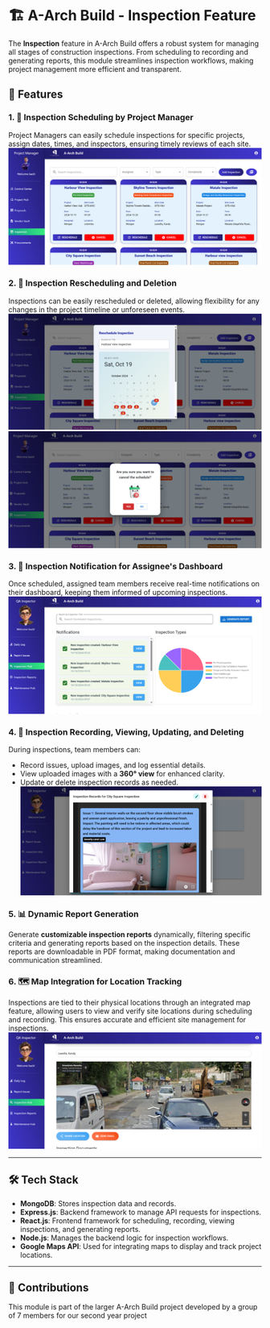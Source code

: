 # 🏗️ A-Arch Build - Inspection Feature

The **Inspection** feature in A-Arch Build offers a robust system for managing all stages of construction inspections. From scheduling to recording and generating reports, this module streamlines inspection workflows, making project management more efficient and transparent.

## 🔧 Features

### 1. 📅 Inspection Scheduling by Project Manager
Project Managers can easily schedule inspections for specific projects, assign dates, times, and inspectors, ensuring timely reviews of each site.
![Project Dashboard](images/inspection.png)

### 2. 🔄 Inspection Rescheduling and Deletion
Inspections can be easily rescheduled or deleted, allowing flexibility for any changes in the project timeline or unforeseen events.
![Project Dashboard](images/res.png)
![Project Dashboard](images/delete.png)

### 3. 🔔 Inspection Notification for Assignee's Dashboard
Once scheduled, assigned team members receive real-time notifications on their dashboard, keeping them informed of upcoming inspections.
![Project Dashboard](images/n.png)

### 4. 📝 Inspection Recording, Viewing, Updating, and Deleting
During inspections, team members can:
   - Record issues, upload images, and log essential details.
   - View uploaded images with a **360° view** for enhanced clarity.
   - Update or delete inspection records as needed.
     ![Project Dashboard](images/360.png)

### 5. 📊 Dynamic Report Generation
Generate **customizable inspection reports** dynamically, filtering specific criteria and generating reports based on the inspection details. These reports are downloadable in PDF format, making documentation and communication streamlined.

### 6. 🗺️ Map Integration for Location Tracking
Inspections are tied to their physical locations through an integrated map feature, allowing users to view and verify site locations during scheduling and recording. This ensures accurate and efficient site management for inspections.
![Project Dashboard](images/map.png)

---

## 🛠️ Tech Stack

- **MongoDB**: Stores inspection data and records.
- **Express.js**: Backend framework to manage API requests for inspections.
- **React.js**: Frontend framework for scheduling, recording, viewing inspections, and generating reports.
- **Node.js**: Manages the backend logic for inspection workflows.
- **Google Maps API**: Used for integrating maps to display and track project locations.

---

## 📝 Contributions

This module is part of the larger A-Arch Build project developed by a group of 7 members for our second year project



